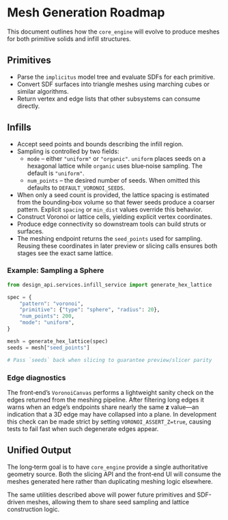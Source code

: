 # Mesh Generation Roadmap

This document outlines how the `core_engine` will evolve to produce meshes for
both primitive solids and infill structures.

## Primitives

* Parse the `implicitus` model tree and evaluate SDFs for each primitive.
* Convert SDF surfaces into triangle meshes using marching cubes or similar
  algorithms.
* Return vertex and edge lists that other subsystems can consume directly.

## Infills

* Accept seed points and bounds describing the infill region.
* Sampling is controlled by two fields:
  * `mode` – either `"uniform"` or `"organic"`. `uniform` places seeds on a
    hexagonal lattice while `organic` uses blue‑noise sampling. The default is
    `"uniform"`.
  * `num_points` – the desired number of seeds. When omitted this defaults to
    `DEFAULT_VORONOI_SEEDS`.
* When only a seed count is provided, the lattice spacing is estimated from the
  bounding‑box volume so that fewer seeds produce a coarser pattern. Explicit
  `spacing` or `min_dist` values override this behavior.
* Construct Voronoi or lattice cells, yielding explicit vertex coordinates.
* Produce edge connectivity so downstream tools can build struts or surfaces.
* The meshing endpoint returns the `seed_points` used for sampling. Reusing
  these coordinates in later preview or slicing calls ensures both stages see
  the exact same lattice.

### Example: Sampling a Sphere

```python
from design_api.services.infill_service import generate_hex_lattice

spec = {
    "pattern": "voronoi",
    "primitive": {"type": "sphere", "radius": 20},
    "num_points": 200,
    "mode": "uniform",
}

mesh = generate_hex_lattice(spec)
seeds = mesh["seed_points"]

# Pass `seeds` back when slicing to guarantee preview/slicer parity
```

### Edge diagnostics

The front‑end’s `VoronoiCanvas` performs a lightweight sanity check on the
edges returned from the meshing pipeline. After filtering long edges it warns
when an edge’s endpoints share nearly the same **z** value—an indication that a
3D edge may have collapsed into a plane. In development this check can be made
strict by setting `VORONOI_ASSERT_Z=true`, causing tests to fail fast when such
degenerate edges appear.

## Unified Output

The long‑term goal is to have `core_engine` provide a single authoritative
geometry source.  Both the slicing API and the front‑end UI will consume the
meshes generated here rather than duplicating meshing logic elsewhere.

The same utilities described above will power future primitives and SDF-driven
meshes, allowing them to share seed sampling and lattice construction logic.
